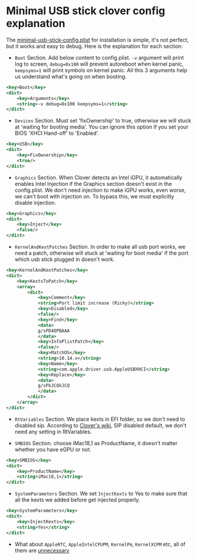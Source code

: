 # Minimal USB stick clover config explanation

The [minimal-usb-stick-config.plist](./minimal-usb-stick-config.plist) for installation is simple, it's not perfect, but it works and easy to debug. Here is the explanation for each section:

- `Boot` Section. Add below content to config.plist. `-v` argument will print log to screen, `debug=0x100` will prevent autoreboot when kernel panic, `keepsyms=1` will print symbols on kernel panic. All this 3 arguments help us understand what's going on when booting.
```xml
<key>Boot</key>
<dict>
    <key>Arguments</key>
    <string>-v debug=0x100 keepsyms=1</string>
</dict>
```

- `Devices` Section. Must set 'fixOwnership' to true, otherwise we will stuck at 'waiting for booting media'. You can ignore this option if you set your BIOS 'XHCI Hand-off' to 'Enabled'.
```xml
<key>USB</key>
<dict>
    <key>FixOwnership</key>
    <true/>
</dict>
```

- `Graphics` Section. When Clover detects an Intel iGPU, it automatically enables Intel Injection if the Graphics section doesn't exist in the config.plist. We don't need injection to make iGPU works, even worse, we can't boot with injection on. To bypass this, we must explicitly disable injection.
```xml
<key>Graphics</key>
<dict>
    <key>Inject</key>
    <false/>
</dict>
```

- `KernelAndKextPatches` Section. In order to make all usb port works, we need a patch, otherwise will stuck at 'waiting for boot media' if the port which usb stick plugged in doesn't work.
```xml
<key>KernelAndKextPatches</key>
<dict>
    <key>KextsToPatch</key>
    <array>
        <dict>
            <key>Comment</key>
            <string>Port limit increase (Ricky)</string>
            <key>Disabled</key>
            <false/>
            <key>Find</key>
            <data>
            g/sPD4OPBAAA
            </data>
            <key>InfoPlistPatch</key>
            <false/>
            <key>MatchOS</key>
            <string>10.14.x</string>
            <key>Name</key>
            <string>com.apple.driver.usb.AppleUSBXHCI</string>
            <key>Replace</key>
            <data>
            g/sPkJCQkJCQ
            </data>
        </dict>
    </array>
</dict>
```

- `RtVariables` Section. We place kexts in EFI folder, so we don't need to disabled sip. According to [Clover's wiki](https://clover-wiki.zetam.org/Configuration/RtVariables#CsrActiveConfig), SIP disabled default, we don't need any setting in RtVariables.

- `SMBIOS` Section. choose iMac18,1 as ProductName, it doesn't matter whether you have eGPU or not.
```xml
<key>SMBIOS</key>
<dict>
    <key>ProductName</key>
    <string>iMac18,1</string>
</dict>
```

- `SystemParameters` Section. We set `InjectKexts` to Yes to make sure that all the kexts we added before get injected properly.
```xml
<key>SystemParameters</key>
<dict>
    <key>InjectKexts</key>
    <string>Yes</string>
</dict>
```

- What about `AppleRTC`, `AppleIntelCPUPM`, `KernelPm`, `KernelXCPM` etc, all of them are [unnecessary](https://www.tonymacx86.com/threads/pastrychefs-asus-rog-strix-z370-g-gaming-wi-fi-ac-build-w-i9-9900k-amd-vega-56.239969/page-457#post-1865430)

